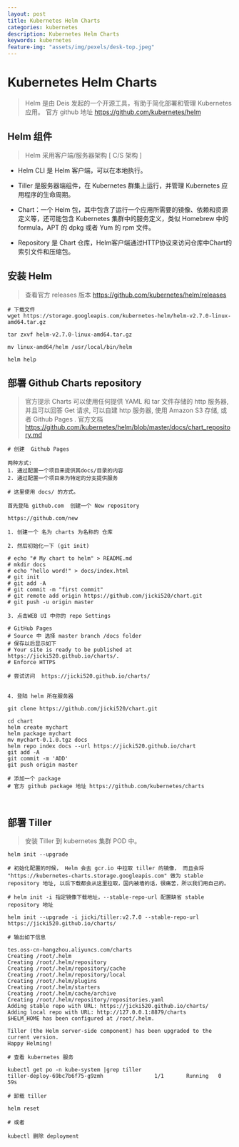 ```yaml
---
layout: post
title: Kubernetes Helm Charts
categories: kubernetes
description: Kubernetes Helm Charts
keywords: kubernetes
feature-img: "assets/img/pexels/desk-top.jpeg"
---
```


# Kubernetes Helm Charts

> Helm 是由 Deis 发起的一个开源工具，有助于简化部署和管理 Kubernetes 应用。
官方 github 地址 https://github.com/kubernetes/helm


## Helm 组件

> Helm 采用客户端/服务器架构 [ C/S 架构 ]

* Helm CLI 是 Helm 客户端，可以在本地执行。

* Tiller 是服务器端组件，在 Kubernetes 群集上运行，并管理 Kubernetes 应用程序的生命周期。

* Chart：一个 Helm 包，其中包含了运行一个应用所需要的镜像、依赖和资源定义等，还可能包含 Kubernetes 集群中的服务定义，类似 Homebrew 中的 formula，APT 的 dpkg 或者 Yum 的 rpm 文件。

* Repository 是 Chart 仓库，Helm客户端通过HTTP协议来访问仓库中Chart的索引文件和压缩包。


## 安装 Helm 

> 查看官方 releases 版本 https://github.com/kubernetes/helm/releases


```
# 下载文件
wget https://storage.googleapis.com/kubernetes-helm/helm-v2.7.0-linux-amd64.tar.gz

tar zxvf helm-v2.7.0-linux-amd64.tar.gz 

mv linux-amd64/helm /usr/local/bin/helm

helm help

```

## 部署 Github Charts repository

> 官方提示 Charts 可以使用任何提供 YAML 和 tar 文件存储的 http 服务器, 并且可以回答 Get 请求, 可以自建 http 服务器, 使用 Amazon S3 存储, 或者 Github Pages . 官方文档 https://github.com/kubernetes/helm/blob/master/docs/chart_repository.md



```
# 创建  Github Pages

两种方式: 
1. 通过配置一个项目来提供其docs/目录的内容
2. 通过配置一个项目来为特定的分支提供服务

# 这里使用 docs/ 的方式。

首先登陆 github.com  创建一个 New repository

https://github.com/new

1. 创建一个 名为 charts 为名称的 仓库

2. 然后初始化一下 (git init)

# echo "# My chart to helm" > README.md
# mkdir docs
# echo "hello word!" > docs/index.html
# git init
# git add -A
# git commit -m "first commit"
# git remote add origin https://github.com/jicki520/chart.git
# git push -u origin master

3. 点击WEB UI 中你的 repo Settings

# GitHub Pages
# Source 中 选择 master branch /docs folder
# 保存以后显示如下
# Your site is ready to be published at https://jicki520.github.io/charts/.
# Enforce HTTPS

# 尝试访问  https://jicki520.github.io/charts/


4. 登陆 helm 所在服务器

git clone https://github.com/jicki520/chart.git

cd chart
helm create mychart
helm package mychart
mv mychart-0.1.0.tgz docs
helm repo index docs --url https://jicki520.github.io/chart
git add -A
git commit -m 'ADD'
git push origin master

```


```
# 添加一个 package 
# 官方 github package 地址 https://github.com/kubernetes/charts



```




## 部署 Tiller

> 安装 Tiller 到 kubernetes 集群 POD 中。

```
helm init --upgrade

# 初始化配置的时候， Helm 会去 gcr.io 中拉取 tiller 的镜像， 而且会将 "https://kubernetes-charts.storage.googleapis.com" 做为 stable repository 地址, 以后下载都会从这里拉取，国内被墙的话，很痛苦，所以我们用自己的。

# helm init -i 指定镜像下载地址，--stable-repo-url 配置缺省 stable repository 地址

helm init --upgrade -i jicki/tiller:v2.7.0 --stable-repo-url https://jicki520.github.io/charts/

# 输出如下信息

tes.oss-cn-hangzhou.aliyuncs.com/charts
Creating /root/.helm 
Creating /root/.helm/repository 
Creating /root/.helm/repository/cache 
Creating /root/.helm/repository/local 
Creating /root/.helm/plugins 
Creating /root/.helm/starters 
Creating /root/.helm/cache/archive 
Creating /root/.helm/repository/repositories.yaml 
Adding stable repo with URL: https://jicki520.github.io/charts/ 
Adding local repo with URL: http://127.0.0.1:8879/charts 
$HELM_HOME has been configured at /root/.helm.

Tiller (the Helm server-side component) has been upgraded to the current version.
Happy Helming!

```


```
# 查看 kubernetes 服务

kubectl get po -n kube-system |grep tiller
tiller-deploy-69bc7b6f75-g9zmh                1/1       Running   0          59s

```

```
# 卸载 tiller 

helm reset

# 或者

kubectl 删除 deployment

```



